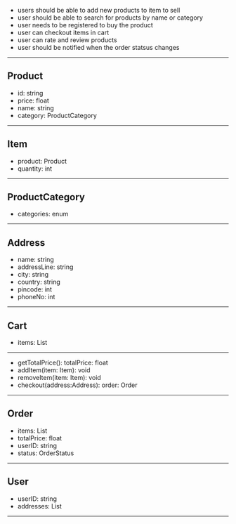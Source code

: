 + users should be able to add new products to item to sell
+ user should be able to search for products by name or category
+ user needs to be registered to buy the product
+ user can checkout items in cart
+ user can rate and review products
+ user should be notified when the order statsus changes
--------------------


Product
-----------
+ id: string
+ price: float
+ name: string
+ category: ProductCategory
-----------------------

Item
--------------
+ product: Product
+ quantity: int
-------------------

ProductCategory
--------------------
+ categories: enum
-----------------------

Address
------------------
+ name: string
+ addressLine: string
+ city: string
+ country: string
+ pincode: int
+ phoneNo: int
--------------------



Cart
----------------
+ items: List<Item>
-------------------------
+ getTotalPrice(): totalPrice: float
+ addItem(item: Item): void
+ removeItem(item: Item): void
+ checkout(address:Address): order: Order
----------------------------------------

Order
-------------------
+ items: List<Item>
+ totalPrice: float
+ userID: string
+ status: OrderStatus
--------------

User
-------------------
+ userID: string
+ addresses: List<Address>
-----------------------





